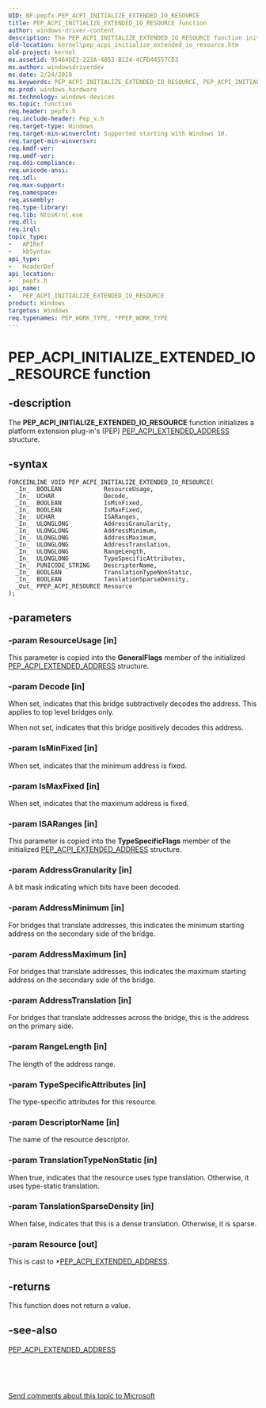 ```yaml
---
UID: NF:pepfx.PEP_ACPI_INITIALIZE_EXTENDED_IO_RESOURCE
title: PEP_ACPI_INITIALIZE_EXTENDED_IO_RESOURCE function
author: windows-driver-content
description: The PEP_ACPI_INITIALIZE_EXTENDED_IO_RESOURCE function initializes a platform extension plug-in's (PEP) PEP_ACPI_EXTENDED_ADDRESS structure.
old-location: kernel\pep_acpi_initialize_extended_io_resource.htm
old-project: kernel
ms.assetid: 95464DE1-221A-4053-B124-4CFD44557CD3
ms.author: windowsdriverdev
ms.date: 2/24/2018
ms.keywords: PEP_ACPI_INITIALIZE_EXTENDED_IO_RESOURCE, PEP_ACPI_INITIALIZE_EXTENDED_IO_RESOURCE function [Kernel-Mode Driver Architecture], kernel.pep_acpi_initialize_extended_io_resource, pepfx/PEP_ACPI_INITIALIZE_EXTENDED_IO_RESOURCE
ms.prod: windows-hardware
ms.technology: windows-devices
ms.topic: function
req.header: pepfx.h
req.include-header: Pep_x.h
req.target-type: Windows
req.target-min-winverclnt: Supported starting with Windows 10.
req.target-min-winversvr: 
req.kmdf-ver: 
req.umdf-ver: 
req.ddi-compliance: 
req.unicode-ansi: 
req.idl: 
req.max-support: 
req.namespace: 
req.assembly: 
req.type-library: 
req.lib: NtosKrnl.exe
req.dll: 
req.irql: 
topic_type:
-	APIRef
-	kbSyntax
api_type:
-	HeaderDef
api_location:
-	pepfx.h
api_name:
-	PEP_ACPI_INITIALIZE_EXTENDED_IO_RESOURCE
product: Windows
targetos: Windows
req.typenames: PEP_WORK_TYPE, *PPEP_WORK_TYPE
---
```


# PEP_ACPI_INITIALIZE_EXTENDED_IO_RESOURCE function


## -description


The <b>PEP_ACPI_INITIALIZE_EXTENDED_IO_RESOURCE</b> function initializes a platform extension plug-in's (PEP) <a href="..\pepfx\ns-pepfx-_pep_acpi_extended_address.md">PEP_ACPI_EXTENDED_ADDRESS</a> structure.


## -syntax


````
FORCEINLINE VOID PEP_ACPI_INITIALIZE_EXTENDED_IO_RESOURCE(
  _In_  BOOLEAN            ResourceUsage,
  _In_  UCHAR              Decode,
  _In_  BOOLEAN            IsMinFixed,
  _In_  BOOLEAN            IsMaxFixed,
  _In_  UCHAR              ISARanges,
  _In_  ULONGLONG          AddressGranularity,
  _In_  ULONGLONG          AddressMinimum,
  _In_  ULONGLONG          AddressMaximum,
  _In_  ULONGLONG          AddressTranslation,
  _In_  ULONGLONG          RangeLength,
  _In_  ULONGLONG          TypeSpecificAttributes,
  _In_  PUNICODE_STRING    DescriptorName,
  _In_  BOOLEAN            TranslationTypeNonStatic,
  _In_  BOOLEAN            TanslationSparseDensity,
  _Out_ PPEP_ACPI_RESOURCE Resource
);
````


## -parameters




### -param ResourceUsage [in]

This parameter is copied into the <b>GeneralFlags</b> member of the initialized <a href="..\pepfx\ns-pepfx-_pep_acpi_extended_address.md">PEP_ACPI_EXTENDED_ADDRESS</a> structure.


### -param Decode [in]

When set, indicates that this bridge subtractively decodes the address. This applies to top level bridges only. 

When not set, indicates that this bridge positively decodes this address.


### -param IsMinFixed [in]

When set, indicates that the minimum address is fixed.


### -param IsMaxFixed [in]

When set, indicates that the maximum address is fixed. 


### -param ISARanges [in]

This parameter is copied into the <b>TypeSpecificFlags</b> member of the initialized <a href="..\pepfx\ns-pepfx-_pep_acpi_extended_address.md">PEP_ACPI_EXTENDED_ADDRESS</a> structure.


### -param AddressGranularity [in]

A bit mask indicating which bits have been decoded.


### -param AddressMinimum [in]

For bridges that translate addresses, this indicates the minimum starting address on the secondary side of the bridge.


### -param AddressMaximum [in]

For bridges that translate addresses, this indicates the maximum starting address on the secondary side of the bridge.


### -param AddressTranslation [in]

For bridges that translate addresses across the bridge, this is the
address on the primary side. 


### -param RangeLength [in]

The length of the address range. 


### -param TypeSpecificAttributes [in]

The type-specific attributes for this resource.


### -param DescriptorName [in]

The name of the resource descriptor.


### -param TranslationTypeNonStatic [in]

When true, indicates that the resource uses type translation. Otherwise, it uses type-static translation.


### -param TanslationSparseDensity [in]

When false, indicates that this is a dense translation. Otherwise, it is sparse. 


### -param Resource [out]

This is cast to *<a href="..\pepfx\ns-pepfx-_pep_acpi_extended_address.md">PEP_ACPI_EXTENDED_ADDRESS</a>.


## -returns



This function does not return a value.




## -see-also

<a href="..\pepfx\ns-pepfx-_pep_acpi_extended_address.md">PEP_ACPI_EXTENDED_ADDRESS</a>



 

 

<a href="mailto:wsddocfb@microsoft.com?subject=Documentation%20feedback [kernel\kernel]:%20PEP_ACPI_INITIALIZE_EXTENDED_IO_RESOURCE function%20 RELEASE:%20(2/24/2018)&amp;body=%0A%0APRIVACY STATEMENT%0A%0AWe use your feedback to improve the documentation. We don't use your email address for any other purpose, and we'll remove your email address from our system after the issue that you're reporting is fixed. While we're working to fix this issue, we might send you an email message to ask for more info. Later, we might also send you an email message to let you know that we've addressed your feedback.%0A%0AFor more info about Microsoft's privacy policy, see http://privacy.microsoft.com/en-us/default.aspx." title="Send comments about this topic to Microsoft">Send comments about this topic to Microsoft</a>

